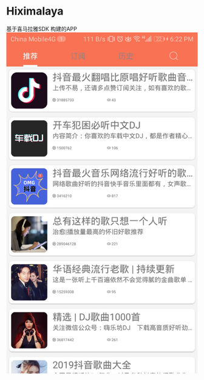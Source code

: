 # Hiximalaya
基于喜马拉雅SDK 构建的APP
![Image text](https://github.com/cooek/Hiximalaya/blob/master/app/album/1.jpg)
